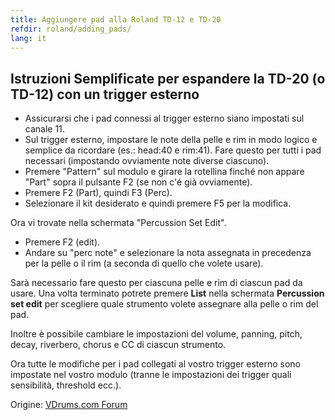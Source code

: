 ```yaml
---
title: Aggiungere pad alla Roland TD-12 e TD-20
refdir: roland/adding_pads/
lang: it
---
```

## Istruzioni Semplificate per espandere la TD-20 (o TD-12) con un trigger esterno

* Assicurarsi che i pad connessi al trigger esterno siano impostati sul canale 11.
* Sul trigger esterno, impostare le note della pelle e rim in modo logico e
  semplice da ricordare (es.: head:40 e rim:41). Fare questo per tutti i pad
  necessari (impostando ovviamente note diverse ciascuno).
* Premere "Pattern" sul modulo e girare la rotellina finché non appare "Part"
  sopra il pulsante F2 (se non c'é già ovviamente).
* Premere F2 (Part), quindi F3 (Perc).
* Selezionare il kit desiderato e quindi premere F5 per la modifica.

Ora vi trovate nella schermata "Percussion Set Edit".

* Premere F2 (edit).
* Andare su "perc note" e selezionare la nota assegnata in precedenza per la pelle
  o il rim (a seconda di quello che volete usare).

Sarà necessario fare questo per ciascuna pelle e rim di ciascun pad da usare.
Una volta terminato potrete premere **List** nella schermata **Percussion set edit**
per scegliere quale strumento volete assegnare alla pelle o rim del pad.

Inoltre è possibile cambiare le impostazioni del volume, panning, pitch, decay,
riverbero, chorus e CC di ciascun strumento.

Ora tutte le modifiche per i pad collegati al vostro trigger esterno sono
impostate nel vostro modulo (tranne le impostazioni dei trigger quali sensibilità,
threshold ecc.).

Origine: [VDrums.com Forum](https://www.vdrums.com/forum/advanced/technical/31138-tmc-6-td-20-how-to-sticky)
